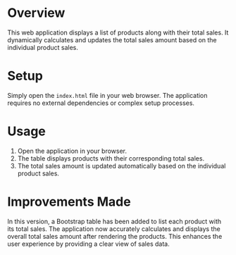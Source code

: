 # Overview
This web application displays a list of products along with their total sales. It dynamically calculates and updates the total sales amount based on the individual product sales.

# Setup
Simply open the `index.html` file in your web browser. The application requires no external dependencies or complex setup processes.

# Usage
1. Open the application in your browser.
2. The table displays products with their corresponding total sales.
3. The total sales amount is updated automatically based on the individual product sales.

# Improvements Made
In this version, a Bootstrap table has been added to list each product with its total sales. The application now accurately calculates and displays the overall total sales amount after rendering the products. This enhances the user experience by providing a clear view of sales data.